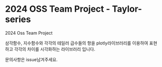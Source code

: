 # 2024 OSS Team Project - Taylor-series
2024 Oss Team Project

삼각함수, 지수함수와 각각의 테일러 급수들의 항을 plotly라이브러리를 이용하여 표현하고 각각의 차이를 시각화하는 라이브러리 입니다.

문의사항은 issue남겨주세요.
